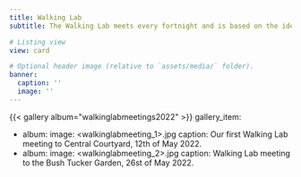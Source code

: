 ```yaml
---
title: Walking Lab
subtitle: The Walking Lab meets every fortnight and is based on the idea that walking encourages thinking. Many philosophers, such as Socrates and Aristotle, walked with their students. In fact, Aristotle was known to walk in his lectures, as he believed that walking facilitates thinking. Instead of meeting in a conventional conference room, the Walking Lab meeting is entirely media-free and takes place in a new campus location every time, including both indoor and outdoor venues. The lab walks together from our department building to a specific location on campus, where the meeting is held either standing or sitting. Not only does the meeting allow lab members to discover the unexpected variety of campus features such as lawns, amphitheatres, botanical gardens, and roof top terrasses, but it also provides an opportunity to brainstorm, network, and have a desk-free hour in the day.

# Listing view
view: card

# Optional header image (relative to `assets/media/` folder).
banner:
  caption: ''
  image: ''
---
```


{{< gallery album="walkinglabmeetings2022" >}}
gallery_item:
- album: <walkinglabmeetings2022>
  image: <walkinglabmeeting_1>.jpg
  caption: Our first Walking Lab meeting to Central Courtyard, 12th of May 2022. 
- album: <walkinglabmeetings2022>
  image: <walkinglabmeeting_2>.jpg
  caption: Walking Lab meeting to the Bush Tucker Garden, 26st of May 2022.
